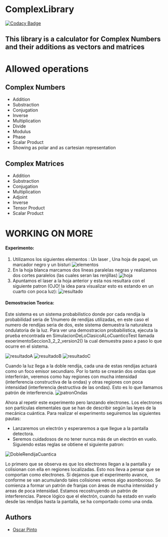 # ComplexLibrary

[![Codacy Badge](https://api.codacy.com/project/badge/Grade/e57bb410a9e544b5bed5bf26795b9571)](https://app.codacy.com/app/TheBaphomet666/ComplexLibrary?utm_source=github.com&utm_medium=referral&utm_content=TheBaphomet666/ComplexLibrary&utm_campaign=Badge_Grade_Dashboard)

## This library is a calculator for Complex Numbers and their additions as vectors and matrices

# Allowed operations

## Complex Numbers

-  Addition
-  Substraction
-  Conjugation
-  Inverse
-  Multiplication
-  Divide
-  Modulus
-  Phase
-  Scalar Product
-  Showing as polar and as cartesian representation

## Complex Matrices

-  Addition
-  Substraction
-  Conjugation
-  Multiplication
-  Adjoint
-  Inverse
-  Tensor Product
-  Scalar Product

# WORKING ON MORE

#### Experimento:
1. Utilizamos los siguientes elementos : Un laser , Una hoja de papel, un marcador negro y un bisturi
![elementos](https://github.com/Martin9958/CalculadoraDeComplejos/blob/master/imagenes/elementos.jpeg)
2. En la hoja blanca marcamos dos lineas paralelas negras y realizamos dos cortes paralelos (las cuales seran las renjillas)
![hoja](https://github.com/Martin9958/CalculadoraDeComplejos/blob/master/imagenes/rendijas.jpeg)
3. Apuntamos el laser a la hoja anterior y esta nos resultara con el siguiente patron (OJO! la idea para visualizar esto es estando en un cuarto con poca luz):
![resultado](https://github.com/Martin9958/CalculadoraDeComplejos/blob/master/imagenes/resultado.jpeg)

#### Demostracion Teorica:
Este sistema es un sistema probabilistico donde por cada rendija la probabilidad seria de 1/numero de rendijas utilizadas, en este caso el numero de rendijas seria de dos, este sistema demuestra la naturaleza ondulatoria de la luz.
Para ver una demostracion probabilistica, ejecuta la prueba encontrada en SimulacionDeLoClasicoALoCuanticoTest llamada exoerimentoSeccion3_2_2_version2() la cual demuestra paso a paso lo que ocurre en el sistema.

![resultadoA](https://github.com/Martin9958/CalculadoraDeComplejos/blob/master/imagenes/A.png)
![resultadoB](https://github.com/Martin9958/CalculadoraDeComplejos/blob/master/imagenes/B.png)
![resultadoC](https://github.com/Martin9958/CalculadoraDeComplejos/blob/master/imagenes/c.png)

Cuando la luz llega a la doble rendija, cada una de estas rendijas actuará como un foco emisor secundiaro. Por lo tanto se crearán dos ondas que interferirán, veremos como hay regiones con mucha intensidad (interferencia constructiva de la ondas) y otras regiones con poca intensidad (interferencia destructiva de las ondas). Esto es lo que llamamos patrón de interferencia.
![patronOndas](https://github.com/Martin9958/CalculadoraDeComplejos/blob/master/imagenes/Double-slit.png)

Ahora al repetir este experimento pero lanzando electrones. Los electrones son partículas elementales que se han de describir según las leyes de la mecánica cuántica. Para realizar el experimento seguiremos las siguientes pautas:
- Lanzaremos un electrón y esperaremos a que llegue a la pantalla detectora.
- Seremos cuidadosos de no tener nunca más de un electrón en vuelo.
Siguiendo estas reglas se obtiene el siguiente patron:

![DobleRendijaCuantica](https://github.com/Martin9958/CalculadoraDeComplejos/blob/master/imagenes/dobleexperiment.jpg)

Lo primero que se observa es que los electrones llegan a la pantalla y colisionan con ella en regiones localizadas. Esto nos lleva a pensar que se comportan como electrones.
Si dejamos que el experimento avance, conforme se van acumulando tales colisiones vemos algo asomboroso. Se comienza a formar un patrón de franjas con áreas de mucha intensidad y areas de poca intensidad. Estamos recostruyendo un patrón de interferencias. Parece lógico que el electrón, cuando ha estado en vuelo desde las rendijas hasta la pantalla, se ha comportado como una onda.


## Authors
-  [Oscar Pinto](https://github.com/TheBaphomet666)
